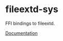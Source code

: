 # fileextd-sys #
FFI bindings to fileextd.

[Documentation](https://retep998.github.io/doc/fileextd-sys/)
